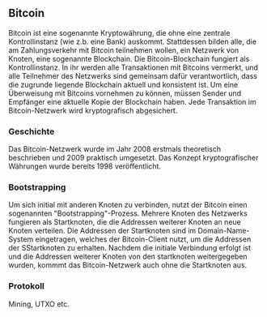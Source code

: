 
## Bitcoin 

Bitcoin ist eine sogenannte Kryptowährung, die ohne eine zentrale Kontrollinstanz (wie z.b. eine Bank) auskommt. Stattdessen bilden alle, die am Zahlungsverkehr mit Bitcoin teilnehmen wollen, ein Netzwerk von Knoten, eine sogenannte Blockchain. Die Bitcoin-Blockchain fungiert als Kontrollinstanz. In ihr werden alle Transaktionen mit Bitcoins vermerkt, und alle Teilnehmer des Netzwerks sind gemeinsam dafür verantwortlich, dass die zugrunde liegende Blockchain aktuell und konsistent ist. Um eine Überweisung mit Bitcoins vornehmen zu können, müssen Sender und Empfänger eine aktuelle Kopie der Blockchain haben. Jede Transaktion im Bitcoin-Netzwerk wird kryptografisch abgesichert.

### Geschichte

Das Bitcoin-Netzwerk wurde im Jahr 2008 erstmals theoretisch beschrieben und 2009 praktisch umgesetzt. Das Konzept kryptografischer Währungen wurde bereits 1998 veröffentlicht.

### Bootstrapping

Um sich initial mit anderen Knoten zu verbinden, nutzt der Bitcoin einen sogenannten "Bootstrapping"-Prozess. Mehrere Knoten des Netzwerks fungieren als Startknoten, die die Addressen weiterer Knoten an neue Knoten verteilen. Die Addressen der Startknoten sind im Domain-Name-System eingetragen, welches der Bitcoin-Client nutzt, um die Addressen der SStartknoten zu erhalten. Nachdem die initiale Verbindung erfolgt ist und die Addressen weiterer Knoten von den startknoten weitergegeben wurden, kommmt das Bitcoin-Netzwerk auch ohne die Startknoten aus.

### Protokoll

Mining, UTXO etc.

